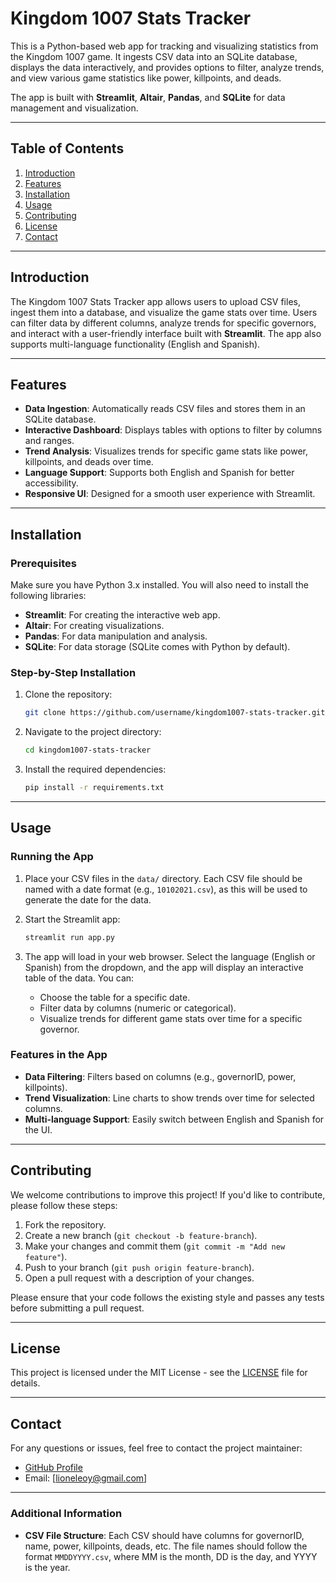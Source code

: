 # Kingdom 1007 Stats Tracker

This is a Python-based web app for tracking and visualizing statistics from the Kingdom 1007 game. It ingests CSV data into an SQLite database, displays the data interactively, and provides options to filter, analyze trends, and view various game statistics like power, killpoints, and deads.

The app is built with **Streamlit**, **Altair**, **Pandas**, and **SQLite** for data management and visualization.

---

## Table of Contents

1. [Introduction](#introduction)
2. [Features](#features)
3. [Installation](#installation)
4. [Usage](#usage)
5. [Contributing](#contributing)
6. [License](#license)
7. [Contact](#contact)

---

## Introduction

The Kingdom 1007 Stats Tracker app allows users to upload CSV files, ingest them into a database, and visualize the game stats over time. Users can filter data by different columns, analyze trends for specific governors, and interact with a user-friendly interface built with **Streamlit**. The app also supports multi-language functionality (English and Spanish).

---

## Features

- **Data Ingestion**: Automatically reads CSV files and stores them in an SQLite database.
- **Interactive Dashboard**: Displays tables with options to filter by columns and ranges.
- **Trend Analysis**: Visualizes trends for specific game stats like power, killpoints, and deads over time.
- **Language Support**: Supports both English and Spanish for better accessibility.
- **Responsive UI**: Designed for a smooth user experience with Streamlit.

---

## Installation

### Prerequisites

Make sure you have Python 3.x installed. You will also need to install the following libraries:
- **Streamlit**: For creating the interactive web app.
- **Altair**: For creating visualizations.
- **Pandas**: For data manipulation and analysis.
- **SQLite**: For data storage (SQLite comes with Python by default).

### Step-by-Step Installation

1. Clone the repository:
    ```bash
    git clone https://github.com/username/kingdom1007-stats-tracker.git
    ```

2. Navigate to the project directory:
    ```bash
    cd kingdom1007-stats-tracker
    ```

3. Install the required dependencies:
    ```bash
    pip install -r requirements.txt
    ```

---

## Usage

### Running the App

1. Place your CSV files in the `data/` directory. Each CSV file should be named with a date format (e.g., `10102021.csv`), as this will be used to generate the date for the data.
2. Start the Streamlit app:
    ```bash
    streamlit run app.py
    ```

3. The app will load in your web browser. Select the language (English or Spanish) from the dropdown, and the app will display an interactive table of the data. You can:
    - Choose the table for a specific date.
    - Filter data by columns (numeric or categorical).
    - Visualize trends for different game stats over time for a specific governor.

### Features in the App

- **Data Filtering**: Filters based on columns (e.g., governorID, power, killpoints).
- **Trend Visualization**: Line charts to show trends over time for selected columns.
- **Multi-language Support**: Easily switch between English and Spanish for the UI.
  
---

## Contributing

We welcome contributions to improve this project! If you'd like to contribute, please follow these steps:

1. Fork the repository.
2. Create a new branch (`git checkout -b feature-branch`).
3. Make your changes and commit them (`git commit -m "Add new feature"`).
4. Push to your branch (`git push origin feature-branch`).
5. Open a pull request with a description of your changes.

Please ensure that your code follows the existing style and passes any tests before submitting a pull request.

---

## License

This project is licensed under the MIT License - see the [LICENSE](LICENSE) file for details.

---

## Contact

For any questions or issues, feel free to contact the project maintainer:

- [GitHub Profile](https://github.com/username)
- Email: [lioneleoy@gmail.com]

---

### Additional Information

- **CSV File Structure**: Each CSV should have columns for governorID, name, power, killpoints, deads, etc. The file names should follow the format `MMDDYYYY.csv`, where MM is the month, DD is the day, and YYYY is the year.
